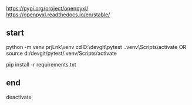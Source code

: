 https://pypi.org/project/openpyxl/
https://openpyxl.readthedocs.io/en/stable/

## start
python -m venv prjLnk\venv
cd D:\devgit\pytest
.\.venv\Scripts\activate
OR
source d:/devgit/pytest/.venv/Scripts/activate

pip install -r requirements.txt

## end
deactivate